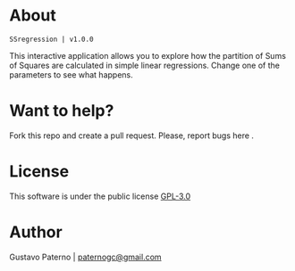 # About
`SSregression | v1.0.0`

This interactive application allows you to explore how the partition of Sums of Squares are calculated in simple linear regressions. Change one of the parameters to see what happens.


# Want to help?
Fork this repo and create a pull request. Please, report bugs here .


# License
This software is under the public license [GPL-3.0](http://www.gnu.org/licenses/gpl-3.0.en.html)
 
# Author
Gustavo Paterno | paternogc@gmail.com
